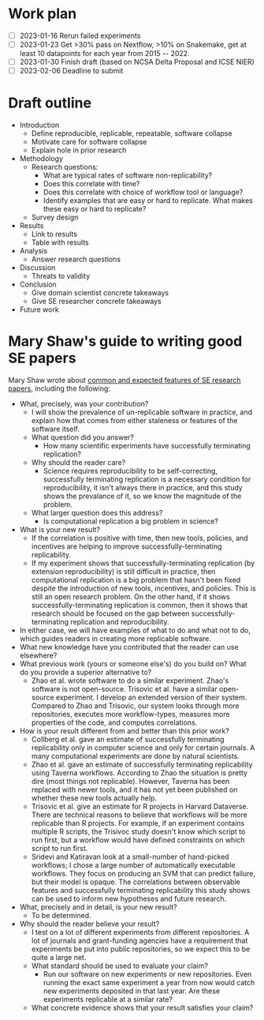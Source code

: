 # Work plan

- [ ] 2023-01-16 Rerun failed experiments
- [ ] 2023-01-23 Get >30% pass on Nextflow, >10% on Snakemake, get at least 10 datapoints for each year from 2015 -- 2022.
- [ ] 2023-01-30 Finish draft (based on NCSA Delta Proposal and ICSE NIER)
- [ ] 2023-02-06 Deadline to submit

# Draft outline

- Introduction
  - Define reproducible, replicable, repeatable, software collapse
  - Motivate care for software collapse
  - Explain hole in prior research
- Methodology
  - Research questions:
    - What are typical rates of software non-replicability?
    - Does this correlate with time?
    - Does this correlate with choice of workflow tool or language?
    - Identify examples that are easy or hard to replicate. What makes these easy or hard to replicate?
  - Survey design
- Results
  - Link to results
  - Table with results
- Analysis
  - Answer research questions
- Discussion
  - Threats to validity
- Conclusion
  - Give domain scientist concrete takeaways
  - Give SE researcher concrete takeaways
- Future work

# Mary Shaw's guide to writing good SE papers

Mary Shaw wrote about [common and expected features of SE research papers][1], including the following:

[1]: https://www.cs.cmu.edu/~Compose/shaw-icse03.pdf

- What, precisely, was your contribution?
  - I will show the prevalence of un-replicable software in practice, and explain how that comes from either staleness or features of the software itself.
  - What question did you answer?
    - How many scientific experiments have successfully terminating replication?
  - Why should the reader care?
    - Science requires reproducibility to be self-correcting, successfully terminating replication is a necessary condition for reproducibility, it isn't always there in practice, and this study shows the prevalance of it, so we know the magnitude of the problem.
  - What larger question does this address?
    - Is computational replication a big problem in science?
- What is your new result?
  - If the correlation is positive with time, then new tools, policies, and incentives are helping to improve successfully-terminating replicability.
  - If my experiment shows that successfully-terminating replication (by extension reproducibility) is still difficult in practice, then computational replication is a big problem that hasn't been fixed despite the introduction of new tools, incentives, and policies. This is still an open research problem. On the other hand, if it shows successfully-terminating replication is common, then it shows that research should be focused on the gap between successfully-terminating replication and reproducibility.
 - In either case, we will have examples of what to do and what not to do, which guides readers in creating more replicable software.
 - What new knowledge have you contributed that the reader can use elsewhere?
  - What previous work (yours or someone else's) do you build on? What do you provide a superior alternative to?
    - Zhao et al. wrote software to do a similar experiment. Zhao's software is not open-source. Trisovic et al. have a similar open-source experiment. I develop an extended version of their system. Compared to Zhao and Trisovic, our system looks through more repositories, executes more workflow-types, measures more properties of the code, and computes correlations.
  - How is your result different from and better than this prior work?
    - Collberg et al. gave an estimate of successfully terminating replicability only in computer science and only for certain journals. A many computational experiments are done by natural scientists.
    - Zhao et al. gave an estimate of successfully terminating replicability using Taverna workflows. According to Zhao the situation is pretty dire (most things not replicable). However, Taverna has been replaced with newer tools, and it has not yet been published on whether these new tools actually help.
    - Trisovic et al. give an estimate for R projects in Harvard Dataverse. There are technical reasons to believe that workflows will be more replicable than R projects. For example, if an experiment contains multiple R scripts, the Trisivoc study doesn't know which script to run first, but a workflow would have defined constraints on which script to run first.
    - Sridevi and Katiravan look at a small-number of hand-picked workflows; I chose a large number of automatically executable workflows. They focus on producing an SVM that can predict failure, but their model is opaque. The correlations between observable features and successfully terminating replicability this study shows can be used to inform new hypotheses and future research.
  - What, precisely and in detail, is your new result?
    - To be determined.
- Why should the reader believe your result?
  - I test on a lot of different experiments from different repositories. A lot of journals and grant-funding agencies have a requirement that experiments be put into public repositories, so we expect this to be quite a large net.
  - What standard should be used to evaluate your claim?
    - Run our software on new experiments or new repositories. Even running the exact same experiment a year from now would catch new experiments deposited in that last year. Are these experiments replicable at a similar rate?
  - What concrete evidence shows that your result satisfies your claim?
